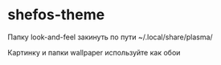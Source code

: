 # shefos-theme



Папку  look-and-feel  закинуть по пути   ~/.local/share/plasma/


 Картинку и папки wallpaper используйте как обои
